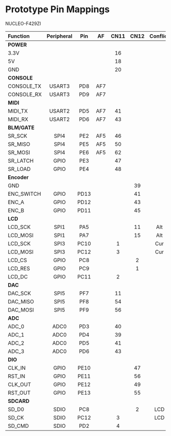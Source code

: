 # Prototype Pin Mappings

NUCLEO-F429ZI

| Function      | Peripheral| Pin   | AF    | CN11  | CN12  | Conflict  |
| :---          | :---:     | :---: | :---: | :---: | :---: | :---:     |
| **POWER**     |           |       |       |       |       |
| 3.3V          |           |       |       | 16    |       |
| 5V            |           |       |       | 18    |       |
| GND           |           |       |       | 20    |       |
| **CONSOLE**   |           |       |       |       |       |
| CONSOLE_TX    | USART3    | PD8   | AF7   |       |       |
| CONSOLE_RX    | USART3    | PD9   | AF7   |       |       |
| **MIDI**      |           |       |       |       |       |
| MIDI_TX       | USART2    | PD5   | AF7   | 41    |       |
| MIDI_RX       | USART2    | PD6   | AF7   | 43    |       |
| **BLM/GATE**  |           |       |       |       |       |
| SR_SCK        | SPI4      | PE2   | AF5   | 46    |       |
| SR_MISO       | SPI4      | PE5   | AF5   | 50    |       |
| SR_MOSI       | SPI4      | PE6   | AF5   | 62    |       |
| SR_LATCH      | GPIO      | PE3   |       | 47    |       |
| SR_LOAD       | GPIO      | PE4   |       | 48    |       |
| **Encoder**   |           |       |       |       |       |
| GND           |           |       |       |       | 39    |
| ENC_SWITCH    | GPIO      | PD13  |       |       | 41    |
| ENC_A         | GPIO      | PD12  |       |       | 43    |
| ENC_B         | GPIO      | PD11  |       |       | 45    |
| **LCD**       |           |       |       |       |       |
| LCD_SCK       | SPI1      | PA5   |       |       | 11    | Alt
| LCD_MOSI      | SPI1      | PA7   |       |       | 15    | Alt
| LCD_SCK       | SPI3      | PC10  |       | 1     |       | Cur
| LCD_MOSI      | SPI3      | PC12  |       | 3     |       | Cur
| LCD_CS        | GPIO      | PC8   |       |       | 2     |
| LCD_RES       | GPIO      | PC9   |       |       | 1     |
| LCD_DC        | GPIO      | PC11  |       | 2     |       |
| **DAC**       |           |       |       |       |       |
| DAC_SCK       | SPI5      | PF7   |       | 11    |       |
| DAC_MISO      | SPI5      | PF8   |       | 54    |       |
| DAC_MOSI      | SPI5      | PF9   |       | 56    |       |
| **ADC**       |           |       |       |       |       |
| ADC_0         | ADC0      | PD3   |       | 40    |       |
| ADC_1         | ADC0      | PD4   |       | 39    |       |
| ADC_2         | ADC0      | PD5   |       | 41    |       |
| ADC_3         | ADC0      | PD6   |       | 43    |       |
| **DIO**       |           |       |       |       |       |
| CLK_IN        | GPIO      | PE10  |       |       | 47    |
| RST_IN        | GPIO      | PE11  |       |       | 56    |
| CLK_OUT       | GPIO      | PE12  |       |       | 49    |
| RST_OUT       | GPIO      | PE13  |       |       | 55    |
| **SDCARD**    |           |       |       |       |       |
| SD_D0         | SDIO      | PC8   |       |       | 2     | LCD
| SD_CK         | SDIO      | PC12  |       | 3     |       | LCD
| SD_CMD        | SDIO      | PD2   |       | 4     |       |

